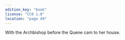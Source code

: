 ```yaml
---
edition_key: "book"
license: "CC0 1.0"
location: "page 49"
---
```

With the
Archbishop before the Quene cam to her house.
